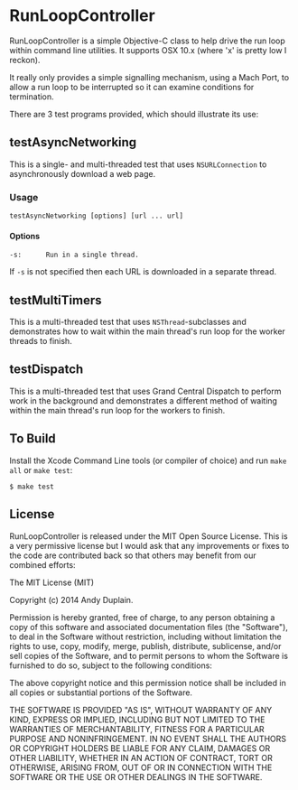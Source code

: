 RunLoopController
=================

RunLoopController is a simple Objective-C class to help drive the run loop within command line utilities.  It supports OSX 10.x (where 'x' is pretty low I reckon).

It really only provides a simple signalling mechanism, using a Mach Port, to allow a run loop to be interrupted so it can examine conditions for termination.

There are 3 test programs provided, which should illustrate its use:

## testAsyncNetworking ##

This is a single- and multi-threaded test that uses `NSURLConnection` to asynchronously download a web page.

### Usage ###

    testAsyncNetworking [options] [url ... url]
    

#### Options ####

    -s:      Run in a single thread.

If `-s` is not specified then each URL is downloaded in a separate thread.

## testMultiTimers ##

This is a multi-threaded test that uses `NSThread`-subclasses and demonstrates how to wait within the main thread's run loop for the worker threads to finish.

## testDispatch ##

This is a multi-threaded test that uses Grand Central Dispatch to perform work in the background and demonstrates a different method of waiting within the main thread's run loop for the workers to finish.

## To Build ##

Install the Xcode Command Line tools (or compiler of choice) and run `make all` or `make test`:

    $ make test

## License ##

RunLoopController is released under the MIT Open Source License. This is a very permissive license but I would ask that any improvements or fixes to the code are contributed back so that others may benefit from our combined efforts:

The MIT License (MIT)

Copyright (c) 2014 Andy Duplain.

Permission is hereby granted, free of charge, to any person obtaining a copy of this software and associated documentation files (the "Software"), to deal in the Software without restriction, including without limitation the rights to use, copy, modify, merge, publish, distribute, sublicense, and/or sell copies of the Software, and to permit persons to whom the Software is furnished to do so, subject to the following conditions:

The above copyright notice and this permission notice shall be included in all copies or substantial portions of the Software.

THE SOFTWARE IS PROVIDED "AS IS", WITHOUT WARRANTY OF ANY KIND, EXPRESS OR IMPLIED, INCLUDING BUT NOT LIMITED TO THE WARRANTIES OF MERCHANTABILITY, FITNESS FOR A PARTICULAR PURPOSE AND NONINFRINGEMENT. IN NO EVENT SHALL THE AUTHORS OR COPYRIGHT HOLDERS BE LIABLE FOR ANY CLAIM, DAMAGES OR OTHER LIABILITY, WHETHER IN AN ACTION OF CONTRACT, TORT OR OTHERWISE, ARISING FROM, OUT OF OR IN CONNECTION WITH THE SOFTWARE OR THE USE OR OTHER DEALINGS IN THE SOFTWARE.